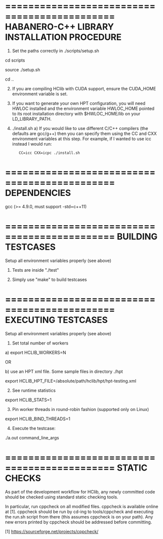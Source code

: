 =============================================
HABANERO-C++ LIBRARY INSTALLATION PROCEDURE
=============================================

1) Set the paths correctly in ./scripts/setup.sh

cd scripts

source ./setup.sh

cd ..

2) If you are compiling HClib with CUDA support, ensure the CUDA_HOME
   environment variable is set.

3) If you want to generate your own HPT configuration, you will need HWLOC
   installed and the environment variable HWLOC_HOME pointed to its root
   installation directory with $HWLOC_HOME/lib on your LD_LIBRARY_PATH.

4) ./install.sh
   a) If you would like to use different C/C++ compilers (the defaults are
      gcc/g++) then you can specify them using the CC and CXX environment
      variables at this step. For example, if I wanted to use icc instead I
      would run:

          CC=icc CXX=icpc ./install.sh

=============================================
DEPENDENCIES
=============================================

gcc (>= 4.9.0, must support -std=c++11)

=============================================
BUILDING TESTCASES
=============================================

Setup all environment variables properly (see above)

1) Tests are inside "./test" 

2) Simply use "make" to build testcases

=============================================
EXECUTING TESTCASES
=============================================

Setup all environment variables properly (see above)

1) Set total number of workers

a) export HCLIB_WORKERS=N

OR 

b) use an HPT xml file. Some sample files in directory ./hpt

export HCLIB_HPT_FILE=/absolute/path/hclib/hpt/hpt-testing.xml

2) See runtime statistics

export HCLIB_STATS=1

3) Pin worker threads in round-robin fashion (supported only on Linux)

export HCLIB_BIND_THREADS=1

4) Execute the testcase:

./a.out command_line_args

=============================================
STATIC CHECKS
=============================================

As part of the development workflow for HClib, any newly committed code should
be checked using standard static checking tools.

In particular, run cppcheck on all modified files. cppcheck is available online
at [1]. cppcheck should be run by cd-ing to tools/cppcheck and executing the
run.sh script from there (this assumes cppcheck is on your path). Any new errors
printed by cppcheck should be addressed before committing.

[1] https://sourceforge.net/projects/cppcheck/
